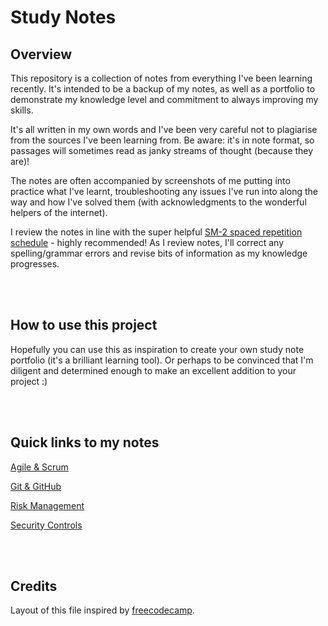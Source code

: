 # Study Notes

## Overview

This repository is a collection of notes from everything I've been learning recently. It's intended to be a backup of my notes, as well as a portfolio to demonstrate my knowledge level and commitment to always improving my skills.

It's all written in my own words and I've been very careful not to plagiarise from the sources I've been learning from. Be aware: it's in note format, so passages will sometimes read as janky streams of thought (because they are)! 

The notes are often accompanied by screenshots of me putting into practice what I've learnt, troubleshooting any issues I've run into along the way and how I've solved them (with acknowledgments to the wonderful helpers of the internet).

I review the notes in line with the super helpful [SM-2 spaced repetition schedule](https://www.lifehack.org/851026/spaced-repetition) - highly recommended! As I review notes, I'll correct any spelling/grammar errors and revise bits of information as my knowledge progresses. 

<br>
<br>

## How to use this project

Hopefully you can use this as inspiration to create your own study note portfolio (it's a brilliant learning tool). Or perhaps to be convinced that I'm diligent and determined enough to make an excellent addition to your project :)

<br>
<br>

## Quick links to my notes

[Agile & Scrum](https://github.com/milliedavidson/StudyNotes/blob/main/AgileAndScrum.md)

[Git & GitHub](https://github.com/milliedavidson/StudyNotes/blob/main/GitAndGitHub.md)

[Risk Management](https://github.com/milliedavidson/StudyNotes/blob/main/RiskManagement.md)

[Security Controls](https://github.com/milliedavidson/StudyNotes/blob/main/SecurityControls.md)

<br>
<br>

## Credits

Layout of this file inspired by [freecodecamp](https://www.freecodecamp.org/news/how-to-write-a-good-readme-file/).